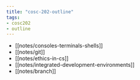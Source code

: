 ```yaml
---
title: "cosc-202-outline"
tags: 
- cosc202 
- outline
---
```


- [[notes/consoles-terminals-shells]]
- [[notes/git]]
- [[notes/ethics-in-cs]]
- [[notes/integrated-development-environments]]
- [[notes/branch]]
